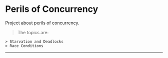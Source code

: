 Perils of Concurrency
==================

Project about perils of concurrency.

> The topics are:

    > Starvation and Deadlocks
    > Race Conditions

________________________________________________ 
